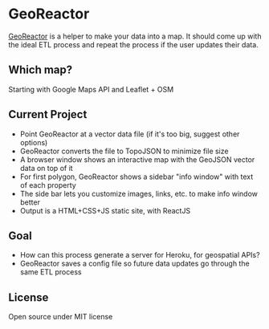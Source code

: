 # GeoReactor

<a href="http://georeactor.com">GeoReactor</a> is a helper to make your data into a map. It should come up with the ideal ETL process and
repeat the process if the user updates their data.

## Which map?

Starting with Google Maps API and Leaflet + OSM

## Current Project

- Point GeoReactor at a vector data file (if it's too big, suggest other options)
- GeoReactor converts the file to TopoJSON to minimize file size
- A browser window shows an interactive map with the GeoJSON vector data on top of it
- For first polygon, GeoReactor shows a sidebar "info window" with text of each property
- The side bar lets you customize images, links, etc. to make info window better
- Output is a HTML+CSS+JS static site, with ReactJS

## Goal

- How can this process generate a server for Heroku, for geospatial APIs?
- GeoReactor saves a config file so future data updates go through the same ETL process

## License

Open source under MIT license
